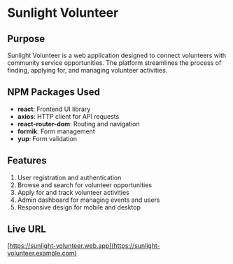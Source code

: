 # Sunlight Volunteer

## Purpose

Sunlight Volunteer is a web application designed to connect volunteers with community service opportunities. The platform streamlines the process of finding, applying for, and managing volunteer activities.

## NPM Packages Used

- **react**: Frontend UI library
- **axios**: HTTP client for API requests
- **react-router-dom**: Routing and navigation
- **formik**: Form management
- **yup**: Form validation

## Features

1. User registration and authentication
2. Browse and search for volunteer opportunities
3. Apply for and track volunteer activities
4. Admin dashboard for managing events and users
5. Responsive design for mobile and desktop

## Live URL

[https://sunlight-volunteer.web.app](https://sunlight-volunteer.example.com)
